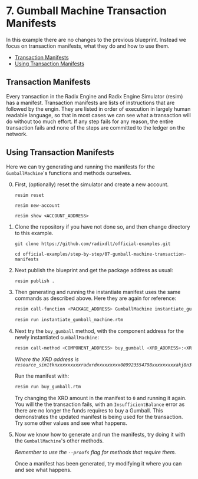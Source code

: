 # 7. Gumball Machine Transaction Manifests

In this example there are no changes to the previous blueprint. Instead we focus
on transaction manifests, what they do and how to use them.

- [Transaction Manifests](#transaction-manifests)
- [Using Transaction Manifests](#using-transaction-manifests)

## Transaction Manifests

Every transaction in the Radix Engine and Radix Engine Simulator (resim) has a
manifest. Transaction manifests are lists of instructions that are followed by
the engin. They are listed in order of execution in largely human readable
language, so that in most cases we can see what a transaction will do without
too much effort. If any step fails for any reason, the entire transaction fails
and none of the steps are committed to the ledger on the network.

## Using Transaction Manifests

Here we can try generating and running the manifests for the `GumballMachine`'s
functions and methods ourselves.

0.  First, (optionally) reset the simulator and create a new account.

    ```
    resim reset

    resim new-account

    resim show <ACCOUNT_ADDRESS>
    ```

1.  Clone the repository if you have not done so, and then change directory to
    this example.

    ```
    git clone https://github.com/radixdlt/official-examples.git

    cd official-examples/step-by-step/07-gumball-machine-transaction-manifests
    ```

2.  Next publish the blueprint and get the package address as usual:

    ```sh
    resim publish .
    ```

3.  Then generating and running the instantiate manifest uses the same commands
    as described above. Here they are again for reference:

    ```sh
    resim call-function <PACKAGE_ADDRESS> GumballMachine instantiate_gumball_machine <GUMBALL_PRICE> --manifest instantiate_gumball_machine.rtm
    ```

    ```sh
    resim run instantiate_gumball_machine.rtm
    ```

4.  Next try the `buy_gumball` method, with the component address for the newly
    instantiated `GumballMachine`:

    ```sh
    resim call-method <COMPONENT_ADDRESS> buy_gumball <XRD_ADDRESS>:<XRD_AMOUNT> --manifest buy_gumball.rtm
    ```

    _Where the XRD address is
    `resource_sim1tknxxxxxxxxxradxrdxxxxxxxxx009923554798xxxxxxxxxakj8n3`_

    Run the manifest with:

    ```sh
    resim run buy_gumball.rtm
    ```

    Try changing the XRD amount in the manifest to `0` and running it again. You
    will the the transaction fails, with an `InsufficientBalance` error as there
    are no longer the funds requires to buy a Gumball. This demonstrates the
    updated manifest is being used for the transaction. Try some other values
    and see what happens.

5.  Now we know how to generate and run the manifests, try doing it with the
    `GumballMachine`'s other methods.

    _Remember to use the `--proofs` flag for methods that require them._

    Once a manifest has been generated, try modifying it where you can and see
    what happens.
